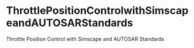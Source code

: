 # ThrottlePositionControlwithSimscapeandAUTOSARStandards
Throttle Position Control with Simscape and AUTOSAR Standards
